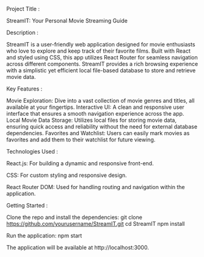 Project Title :

StreamIT: Your Personal Movie Streaming Guide

Description :

StreamIT is a user-friendly web application designed for movie enthusiasts who love to explore and keep track of their favorite films. Built with React and styled using CSS, this app utilizes React Router for seamless navigation across different components. StreamIT provides a rich browsing experience with a simplistic yet efficient local file-based database to store and retrieve movie data.

Key Features  :

Movie Exploration: Dive into a vast collection of movie genres and titles, all available at your fingertips.
Interactive UI: A clean and responsive user interface that ensures a smooth navigation experience across the app.
Local Movie Data Storage: Utilizes local files for storing movie data, ensuring quick access and reliability without the need for external database dependencies.
Favorites and Watchlist: Users can easily mark movies as favorites and add them to their watchlist for future viewing.

Technologies Used :

React.js: For building a dynamic and responsive front-end.

CSS: For custom styling and responsive design.

React Router DOM: Used for handling routing and navigation within the application.

Getting Started :

Clone the repo and install the dependencies:
git clone https://github.com/yourusername/StreamIT.git
cd StreamIT
npm install


Run the application:
npm start

The application will be available at http://localhost:3000.

